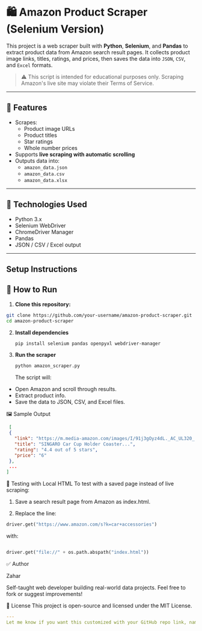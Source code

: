 # 🛍️ Amazon Product Scraper (Selenium Version)

This project is a web scraper built with **Python**, **Selenium**, and **Pandas** to extract product data from Amazon search result pages. It collects product image links, titles, ratings, and prices, then saves the data into `JSON`, `CSV`, and `Excel` formats.

> ⚠️ This script is intended for educational purposes only. Scraping Amazon's live site may violate their Terms of Service.

---

## 📌 Features

- Scrapes:
  - Product image URLs
  - Product titles
  - Star ratings
  - Whole number prices
- Supports **live scraping with automatic scrolling**
- Outputs data into:
  - `amazon_data.json`
  - `amazon_data.csv`
  - `amazon_data.xlsx`

---

## 🧰 Technologies Used

- Python 3.x
- Selenium WebDriver
- ChromeDriver Manager
- Pandas
- JSON / CSV / Excel output

---

## Setup Instructions

## 🚀 How to Run

1. **Clone this repository:**

```bash
git clone https://github.com/your-username/amazon-product-scraper.git
cd amazon-product-scraper
```

2. **Install dependencies**

   ```bash
   pip install selenium pandas openpyxl webdriver-manager
   ```

3. **Run the scraper**

   ```bash
   python amazon_scraper.py
   ```

   The script will:

- Open Amazon and scroll through results.
- Extract product info.
- Save the data to JSON, CSV, and Excel files.

🖼️ Sample Output

```json
 [
 {
   "link": "https://m.media-amazon.com/images/I/91j3gOyz4dL._AC_UL320_.jpg",
   "title": "SINGARO Car Cup Holder Coaster...",
   "rating": "4.4 out of 5 stars",
   "price": "6"
 },
 ...
]

```

🧪 Testing with Local HTML
To test with a saved page instead of live scraping:

1. Save a search result page from Amazon as index.html.

2. Replace the line:

```python
driver.get("https://www.amazon.com/s?k=car+accessories")

```

with:

```python

driver.get("file://" + os.path.abspath("index.html"))

```

✅ Author

Zahar

Self-taught web developer building real-world data projects.
Feel free to fork or suggest improvements!

📄 License
This project is open-source and licensed under the MIT License.

```yaml
---
Let me know if you want this customized with your GitHub repo link, name, or sample image preview!
```
